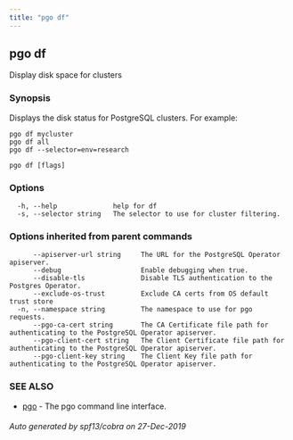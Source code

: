 ```yaml
---
title: "pgo df"
---
```

## pgo df

Display disk space for clusters

### Synopsis

Displays the disk status for PostgreSQL clusters. For example:

	pgo df mycluster
	pgo df all
	pgo df --selector=env=research

```
pgo df [flags]
```

### Options

```
  -h, --help              help for df
  -s, --selector string   The selector to use for cluster filtering.
```

### Options inherited from parent commands

```
      --apiserver-url string     The URL for the PostgreSQL Operator apiserver.
      --debug                    Enable debugging when true.
      --disable-tls              Disable TLS authentication to the Postgres Operator.
      --exclude-os-trust         Exclude CA certs from OS default trust store
  -n, --namespace string         The namespace to use for pgo requests.
      --pgo-ca-cert string       The CA Certificate file path for authenticating to the PostgreSQL Operator apiserver.
      --pgo-client-cert string   The Client Certificate file path for authenticating to the PostgreSQL Operator apiserver.
      --pgo-client-key string    The Client Key file path for authenticating to the PostgreSQL Operator apiserver.
```

### SEE ALSO

* [pgo](/pgo-cli/reference/pgo/)	 - The pgo command line interface.

###### Auto generated by spf13/cobra on 27-Dec-2019
